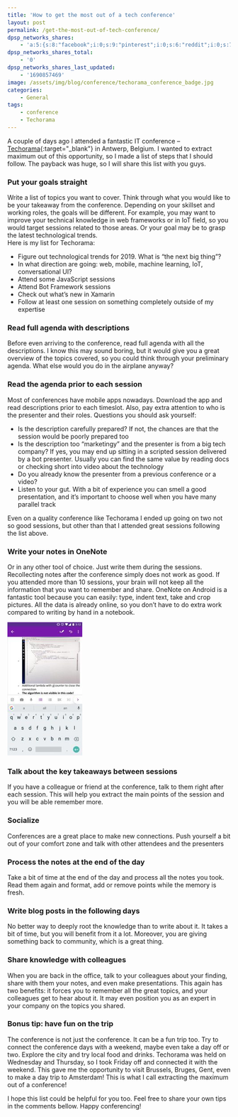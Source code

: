 ```yaml
---
title: 'How to get the most out of a tech conference'
layout: post
permalink: /get-the-most-out-of-tech-conference/
dpsp_networks_shares:
    - 'a:5:{s:8:"facebook";i:0;s:9:"pinterest";i:0;s:6:"reddit";i:0;s:7:"twitter";i:0;s:8:"linkedin";i:0;}'
dpsp_networks_shares_total:
    - '0'
dpsp_networks_shares_last_updated:
    - '1690857469'
image: /assets/img/blog/conference/techorama_conference_badge.jpg
categories:
    - General
tags:
    - conference
    - Techorama
---
```


A couple of days ago I attended a fantastic IT conference – [Techorama](https://techorama.be/){:target="_blank"} in Antwerp, Belgium. I wanted to extract maximum out of this opportunity, so I made a list of steps that I should follow. The payback was huge, so I will share this list with you guys.

### Put your goals straight

Write a list of topics you want to cover. Think through what you would like to be your takeaway from the conference. Depending on your skillset and working roles, the goals will be different. For example, you may want to improve your technical knowledge in web frameworks or in IoT field, so you would target sessions related to those areas. Or your goal may be to grasp the latest technological trends.  
Here is my list for Techorama:

- Figure out technological trends for 2019. What is “the next big thing”?
- In what direction are going: web, mobile, machine learning, IoT, conversational UI?
- Attend some JavaScript sessions
- Attend Bot Framework sessions
- Check out what’s new in Xamarin
- Follow at least one session on something completely outside of my expertise

### Read full agenda with descriptions

Before even arriving to the conference, read full agenda with all the descriptions. I know this may sound boring, but it would give you a great overview of the topics covered, so you could think through your preliminary agenda. What else would you do in the airplane anyway?

### Read the agenda prior to each session

Most of conferences have mobile apps nowadays. Download the app and read descriptions prior to each timeslot. Also, pay extra attention to who is the presenter and their roles. Questions you should ask yourself:

- Is the description carefully prepared? If not, the chances are that the session would be poorly prepared too
- Is the description too “marketingy” and the presenter is from a big tech company? If yes, you may end up sitting in a scripted session delivered by a bot presenter. Usually you can find the same value by reading docs or checking short into video about the technology
- Do you already know the presenter from a previous conference or a video?
- Listen to your gut. With a bit of experience you can smell a good presentation, and it’s important to choose well when you have many parallel track

Even on a quality conference like Techorama I ended up going on two not so good sessions, but other than that I attended great sessions following the list above.

### Write your notes in OneNote

Or in any other tool of choice. Just write them during the sessions. Recollecting notes after the conference simply does not work as good. If you attended more than 10 sessions, your brain will not keep all the information that you want to remember and share. OneNote on Android is a fantastic tool because you can easily: type, indent text, take and crop pictures. All the data is already online, so you don’t have to do extra work compared to writing by hand in a notebook.

![](/assets/img/blog/conference/OneNote_Android-169x300.jpg)

### Talk about the key takeaways between sessions

If you have a colleague or friend at the conference, talk to them right after each session. This will help you extract the main points of the session and you will be able remember more.

### Socialize

Conferences are a great place to make new connections. Push yourself a bit out of your comfort zone and talk with other attendees and the presenters

### Process the notes at the end of the day

Take a bit of time at the end of the day and process all the notes you took. Read them again and format, add or remove points while the memory is fresh.

### Write blog posts in the following days

No better way to deeply root the knowledge than to write about it. It takes a bit of time, but you will benefit from it a lot. Moreover, you are giving something back to community, which is a great thing.

### Share knowledge with colleagues

When you are back in the office, talk to your colleagues about your finding, share with them your notes, and even make presentations. This again has two benefits: it forces you to remember all the great topics, and your colleagues get to hear about it. It may even position you as an expert in your company on the topics you shared.

### Bonus tip: have fun on the trip

The conference is not just the conference. It can be a fun trip too. Try to connect the conference days with a weekend, maybe even take a day off or two. Explore the city and try local food and drinks. Techorama was held on Wednesday and Thursday, so I took Friday off and connected it with the weekend. This gave me the opportunity to visit Brussels, Bruges, Gent, even to make a day trip to Amsterdam! This is what I call extracting the maximum out of a conference!

I hope this list could be helpful for you too. Feel free to share your own tips in the comments bellow. Happy conferencing!